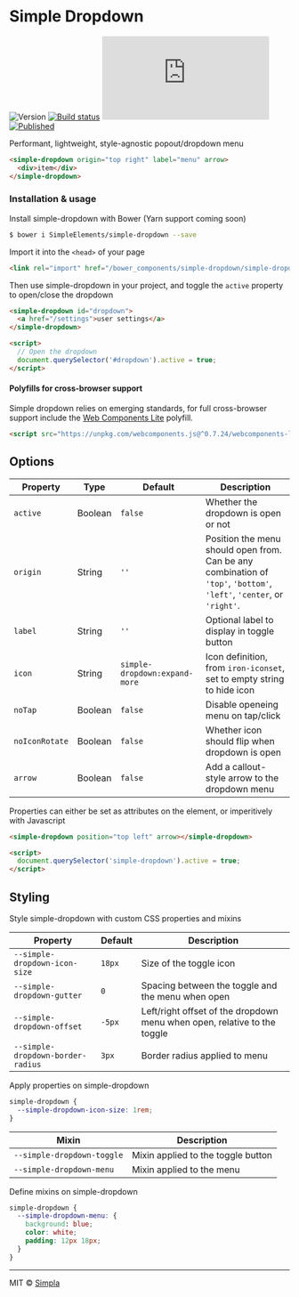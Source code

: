# Simple Dropdown
 ![Version][bower-badge] [![Build status][travis-badge]][travis-url] ![Size][size-badge] [![Published][webcomponents-badge]][webcomponents-url]

Performant, lightweight, style-agnostic popout/dropdown menu

<!---
```
<custom-element-demo>
  <template>
    <script src="../webcomponentsjs/webcomponents-lite.js"></script>
    <link rel="import" href="simple-dropdown.html">
    <style>
      body {
      min-height: 100px
      }
      simple-dropdown {
        margin-left: 20px;
        font-family: sans-serif;
        font-size: 14px;
      }
      simple-dropdown div {
        padding: 10px 16px;
        font-size: 12px
      }
    </style>
    <next-code-block></next-code-block>
  </template>
</custom-element-demo>
```
-->
```html
<simple-dropdown origin="top right" label="menu" arrow>
  <div>item</div>
</simple-dropdown>
```

### Installation & usage

Install simple-dropdown with Bower (Yarn support coming soon)

```sh
$ bower i SimpleElements/simple-dropdown --save
```

Import it into the `<head>` of your page

```html
<link rel="import" href="/bower_components/simple-dropdown/simple-dropdown.html">
```

Then use simple-dropdown in your project, and toggle the `active` property to open/close the dropdown

```html
<simple-dropdown id="dropdown">
  <a href="/settings">user settings</a>
</simple-dropdown>

<script>
  // Open the dropdown
  document.querySelector('#dropdown').active = true;
</script>
```

#### Polyfills for cross-browser support
Simple dropdown relies on emerging standards, for full cross-browser support include the [Web Components Lite][webcomponents] polyfill.

```html
<script src="https://unpkg.com/webcomponents.js@^0.7.24/webcomponents-lite.min.js" async></script>
```


## Options

Property       | Type    | Default                       | Description                                                                                                           
-----------    | ------- | -----------------             | ------------                                                                                                          
`active`       | Boolean | `false`                       | Whether the dropdown is open or not                                                                                   
`origin`       | String  | `''`                          | Position the menu should open from. Can be any combination of `'top'`, `'bottom'`, `'left'`, `'center`, or `'right'`. 
`label`        | String  | `''`                          | Optional label to display in toggle button                                                                            
`icon`         | String  | `simple-dropdown:expand-more` | Icon definition, from `iron-iconset`, set to empty string to hide icon                                                
`noTap`        | Boolean | `false`                       | Disable openeing menu on tap/click                                                                                    
`noIconRotate` | Boolean | `false`                       | Whether icon should flip when dropdown is open                                                                        
`arrow`        | Boolean | `false`                       | Add a callout-style arrow to the dropdown menu                                                                        

Properties can either be set as attributes on the element, or imperitively with Javascript
```html
<simple-dropdown position="top left" arrow></simple-dropdown> 

<script>
  document.querySelector('simple-dropdown').active = true;
</script>
```

## Styling
Style simple-dropdown with custom CSS properties and mixins

Property                          | Default   | Description                            
--------------------------------- | --------- | ------------                           
`--simple-dropdown-icon-size`     | `18px`    | Size of the toggle icon           
`--simple-dropdown-gutter`        | `0`       | Spacing between the toggle and the menu when open
`--simple-dropdown-offset`        | `-5px`    | Left/right offset of the dropdown menu when open, relative to the toggle
`--simple-dropdown-border-radius` | `3px`     | Border radius applied to menu


Apply properties on simple-dropdown

```css
simple-dropdown {
  --simple-dropdown-icon-size: 1rem;
}
```


Mixin                      |  Description                            
---------------------------| ------------                           
`--simple-dropdown-toggle` | Mixin applied to the toggle button
`--simple-dropdown-menu`   | Mixin applied to the menu

Define mixins on simple-dropdown

```css
simple-dropdown {
  --simple-dropdown-menu: {
    background: blue;
    color: white;
    padding: 12px 18px;
  }
}
```

***

MIT © [Simpla](friends@simpla.io)

[webcomponents]: https://github.com/webcomponents/webcomponentsjs

[bower-badge]: https://img.shields.io/bower/v/simple-dropdown-menu.svg
[travis-badge]: https://img.shields.io/travis/SimpleElements/simple-dropdown.svg
[travis-url]: https://travis-ci.org/SimpleElements/simple-dropdown
[size-badge]: https://badges.herokuapp.com/size/github/SimpleElements/simple-dropdown/master/simple-dropdown.html?gzip=true
[webcomponents-badge]: https://img.shields.io/badge/webcomponents.org-published-blue.svg
[webcomponents-url]: https://www.webcomponents.org/element/SimpleElements/simple-dropdown
